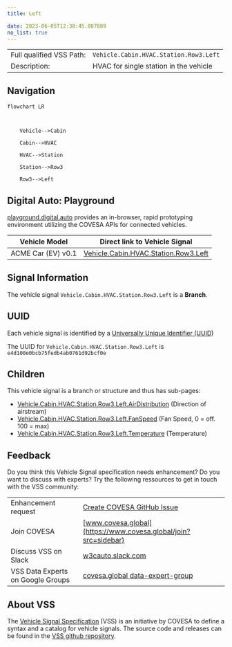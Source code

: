 ```yaml
---
title: Left

date: 2023-06-05T12:38:45.887889
no_list: true
---
```



| | |
|---|---|
| Full qualified VSS Path: | `Vehicle.Cabin.HVAC.Station.Row3.Left` |
| Description: | HVAC for single station in the vehicle |

## Navigation

```mermaid
flowchart LR



    Vehicle-->Cabin

    Cabin-->HVAC

    HVAC-->Station

    Station-->Row3

    Row3-->Left

```


## Digital Auto: Playground

[playground.digital.auto](http://digital.auto) provides an in-browser, rapid prototyping environment utilizing the COVESA APIs for connected vehicles. 

| Vehicle Model | Direct link to Vehicle Signal |
|---|---|
| ACME Car (EV) v0.1 | [Vehicle.Cabin.HVAC.Station.Row3.Left](https://digitalauto.netlify.app/model/STLWzk1WyqVVLbfymb4f/cvi/list/Vehicle.Cabin.HVAC.Station.Row3.Left/) |


## Signal Information




The vehicle signal `Vehicle.Cabin.HVAC.Station.Row3.Left` is a **Branch**.





## UUID

Each vehicle signal is identified by a [Universally Unique Identifier (UUID](https://en.wikipedia.org/wiki/Universally_unique_identifier))

The UUID for `Vehicle.Cabin.HVAC.Station.Row3.Left` is `e4d100e0bcb75fedb4ab0761d92bcf0e`

## Children

This vehicle signal is a branch or structure and thus has sub-pages:

- [Vehicle.Cabin.HVAC.Station.Row3.Left.AirDistribution](airdistribution/) (Direction of airstream)
- [Vehicle.Cabin.HVAC.Station.Row3.Left.FanSpeed](fanspeed/) (Fan Speed, 0 = off. 100 = max)
- [Vehicle.Cabin.HVAC.Station.Row3.Left.Temperature](temperature/) (Temperature)


## Feedback

Do you think this Vehicle Signal specification needs enhancement? Do you want to discuss with experts? Try the following ressources to get in touch with the VSS community:

| | |
|---|---|
| Enhancement request | [Create COVESA GitHub Issue](https://github.com/COVESA/vehicle_signal_specification/issues/new?body=Please+describe+your+feedback&title=Signal+feedback+Vehicle.Cabin.HVAC.Station.Row3.Left) |
| Join COVESA | [www.covesa.global](https://www.covesa.global/join?src=sidebar) |
| Discuss VSS on Slack | [w3cauto.slack.com](http://w3cauto.slack.com/) |
| VSS Data Experts on Google Groups | [covesa.global data-expert-group](https://groups.google.com/a/covesa.global/g/data-expert-group) |

## About VSS

The [Vehicle Signal Specification](https://covesa.github.io/vehicle_signal_specification/) (VSS)
is an initiative by COVESA to define a syntax and a catalog for vehicle signals.
The source code and releases can be found in the [VSS github repository](https://github.com/COVESA/vehicle_signal_specification).

